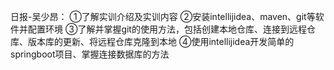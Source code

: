日报-吴少昂：
        ①了解实训介绍及实训内容
        ②安装intellijidea、maven、git等软件并配置环境
        ③了解并掌握git的使用方法，包括创建本地仓库、连接到远程仓库、版本库的更新、将远程仓库克隆到本地
        ④使用intellijidea开发简单的springboot项目、掌握连接数据库的方法